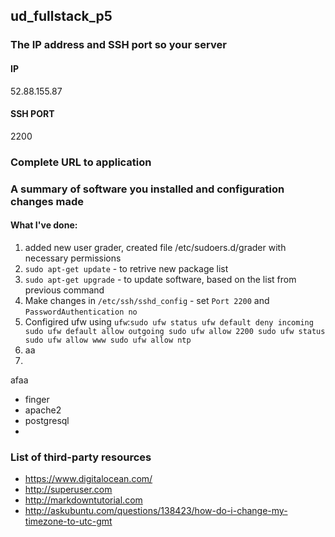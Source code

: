 ## ud_fullstack_p5
### The IP address and SSH port so your server
#### IP
52.88.155.87
#### SSH PORT
2200
### Complete URL to application
### A summary of software you installed and configuration changes made
#### What I've done:
1. added new user grader, created file /etc/sudoers.d/grader with necessary permissions
2. `sudo apt-get update` - to retrive new package list
3. `sudo apt-get upgrade` - to update software, based on the list from previous command
4. Make changes in `/etc/ssh/sshd_config` - set `Port 2200` and `PasswordAuthentication no`
5. Configired ufw using `ufw`:```sudo ufw status
  ufw default deny incoming
  sudo ufw default allow outgoing
  sudo ufw allow 2200
  sudo ufw status
  sudo ufw allow www
  sudo ufw allow ntp```
6. aa
7. 



  afaa
  
* finger
* apache2
* postgresql
* 

### List of third-party resources
* https://www.digitalocean.com/
* http://superuser.com
* http://markdowntutorial.com
* http://askubuntu.com/questions/138423/how-do-i-change-my-timezone-to-utc-gmt
